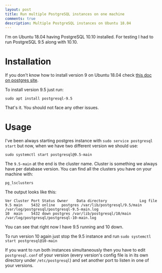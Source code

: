 ```yaml
---
layout: post
title: Run multiple PostgreSQL instances on one machine
comments: true
description: Multiple PostgreSQL instances on Ubuntu 18.04
---
```


I'm on Ubuntu 18.04 having PostgreSQL 10.10 installed.
For testing I had to run PostgreSQL 9.5 along with 10.10.

Installation
====

If you don't know how to install version 9 on Ubuntu 18.04 check [this doc on postgres site](https://www.postgresql.org/download/linux/ubuntu/).

To install version 9.5 just run:

```
sudo apt install postgresql-9.5
```

That's it. You should not face any other issues.

Usage
====

I've been always starting postgres instance with `sudo service postgresql start` but now,
when we have two different version we should use:

```
sudo systemctl start postgresql@9.5-main
```

The `9.5-main` at the end is the cluster name. Cluster is something we always have per database version. You can find all the clusters you have on your machine with:

```
pg_lsclusters
```

The output looks like this:

```
Ver Cluster Port Status Owner    Data directory               Log file
9.5 main    5432 online   postgres /var/lib/postgresql/9.5/main /var/log/postgresql/postgresql-9.5-main.log
10  main    5432 down postgres /var/lib/postgresql/10/main  /var/log/postgresql/postgresql-10-main.log
```

You can see that right now I have 9.5 running and 10 down.

To run version 10 again just stop the 9.5 instance and run `sudo systemctl start postgresql@10-main`

If you want to run both instances simultaneously then you have to edit `postgresql.conf` of your version
(every version's config file is in its own directory under `/etc/postgresql`) and set another port to listen in one of your versions.
